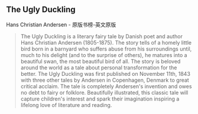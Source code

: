 ## The Ugly Duckling

Hans Christian Andersen  -  原版书榜-英文原版

> The Ugly Duckling is a literary fairy tale by Danish poet and author Hans Christian Andersen (1805-1875). The story tells of a homely little bird born in a barnyard who suffers abuse from his surroundings until, much to his delight (and to the surprise of others), he matures into a beautiful swan, the most beautiful bird of all. The story is beloved around the world as a tale about personal transformation for the better. The Ugly Duckling was first published on November 11th, 1843 with three other tales by Andersen in Copenhagen, Denmark to great critical acclaim. The tale is completely Andersen's invention and owes no debt to fairy or folklore. Beautifully illustrated, this classic tale will capture children's interest and spark their imagination inspiring a lifelong love of literature and reading.
